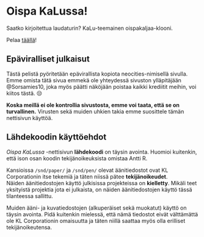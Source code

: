# Oispa KaLussa!
Saatko kirjoitettua laudaturin? KaLu-teemainen oispakaljaa-klooni.

Pelaa [täällä](https://kl-corporation.github.io/oispakalussa/)!

## Epäviralliset julkaisut
Tästä pelistä pyöritetään epävirallista kopiota neocities-nimisellä sivulla.
Emme omista tätä sivua emmekä ole yhteydessä sivuston ylläpitäjään @Sorsamies10, joka myös päätti näköjään poistaa kaikki krediitit meihin, voi kiitos tästä. 😒

**Koska meillä ei ole kontrollia sivustosta, emme voi taata, että se on turvallinen.** Virusten sekä muiden uhkien takia emme suosittele tämän nettisivun käyttöä.

## Lähdekoodin käyttöehdot
_Oispa KaLussa_ -nettisivun **lähdekoodi** on täysin avointa. Huomioi kuitenkin, että ison osan koodin tekijänoikeuksista omistaa Antti R.

Kansioissa `/snd/paper/` ja `/snd/pen/` olevat äänitiedostot ovat KL Corporationin itse tekemiä ja täten niissä pätee **tekijänoikeudet**.  
Näiden äänitiedostojen käyttö julkisissa projekteissa on **kielletty**. Mikäli teet yksityistä projektia jota ei julkaista, on näiden äänitiedostojen käyttö tässä tilanteessa sallittu.

Muiden ääni- ja kuvatiedostojen (alkuperäiset sekä muokatut) käyttö on täysin avointa. Pidä kuitenkin mielessä, että nämä tiedostot eivät välttämättä ole KL Corporationin omaisuutta ja täten niillä saattaa myös olla erilliset tekijänoikeutensa.
